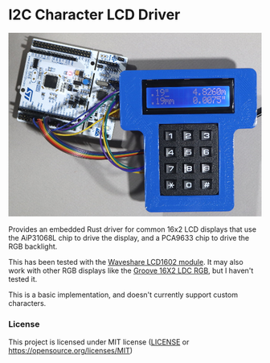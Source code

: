 # I2C Character LCD Driver

![Screen](images/IMG_2554.jpg)

Provides an embedded Rust driver for common 16x2 LCD displays that use the AiP31068L chip to
drive the display, and a PCA9633 chip to drive the RGB backlight.

This has been tested with the [Waveshare LCD1602 module](https://www.waveshare.com/wiki/LCD1602_RGB_Module).
It may also work with other RGB displays like the [Groove 16X2 LDC RGB](https://www.seeedstudio.com/Grove-LCD-RGB-Backlight-p-1643.html),
but I haven't tested it.

This is a basic implementation, and doesn't currently support custom characters.
### License

This project is licensed under MIT license ([LICENSE](https://github.com/kunerd/clerk/blob/master/docs/CONTRIBUTING.md) or <https://opensource.org/licenses/MIT>)